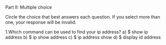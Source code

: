 Part II: Multiple choice

Circle the choice that best answers each question. If you select more than one, your response will be invalid.

1.Which command can be used to find your ip address?
	a) $ show ip address
	b) $ ip show address
	c) $ ip address show
	d) $ display id address
